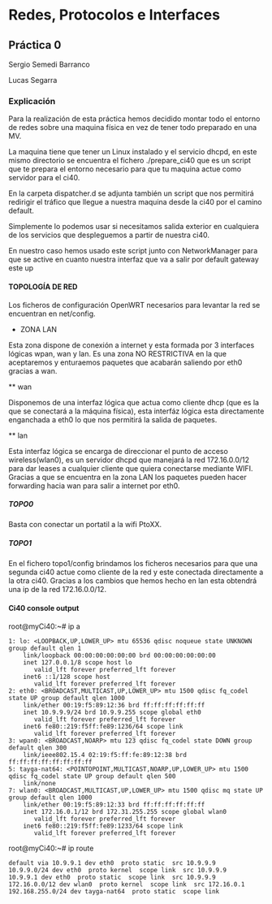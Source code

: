 # Redes, Protocolos e Interfaces
## Práctica 0

 Sergio Semedi Barranco

 Lucas Segarra

### Explicación

Para la realización de esta práctica hemos decidido montar todo el entorno de redes sobre una
maquina física en vez de tener todo preparado en una MV.

La maquina tiene que tener un Linux instalado y el servicio dhcpd, en este mismo directorio se
encuentra el fichero ./prepare_ci40 que es un script que te prepara el entorno necesario para
que tu maquina actue como servidor para el ci40.

En la carpeta dispatcher.d se adjunta también un script que nos permitirá redirigir el tráfico
que llegue a nuestra maquina desde la ci40 por el camino default.

Simplemente lo podemos usar si necesitamos salida exterior en cualquiera de los servicios que
despleguemos a partir de nuestra ci40.

En nuestro caso hemos usado este script junto con NetworkManager para que se active en cuanto 
nuestra interfaz que va a salir por default gateway este up

#### TOPOLOGÍA DE RED

Los ficheros de configuración OpenWRT necesarios para levantar la red se encuentran en net/config.

* ZONA LAN

Esta zona dispone de conexión a internet y esta formada por 3 interfaces lógicas wpan, wan y
lan. Es una zona NO RESTRICTIVA en la que aceptaremos y enturaemos paquetes que acabarán
saliendo por eth0 gracias a wan.

** wan

Disponemos de una interfaz lógica que actua como cliente dhcp (que es la que se conectará
a la máquina física), esta interfáz lógica esta directamente enganchada a eth0 lo que nos
permitirá la salida de paquetes.

** lan

Esta interfaz lógica se encarga de direccionar el punto de acceso wireless(wlan0), es un servidor
dhcpd que manejará la red 172.16.0.0/12 para dar leases a cualquier cliente que quiera
conectarse mediante WIFI. Gracias a que se encuentra en la zona LAN los paquetes pueden
hacer forwarding hacia wan para salir a internet por eth0.


##### TOPO0

Basta con conectar un portatil a la wifi PtoXX.

##### TOPO1

En el fichero topo1/config brindamos los ficheros necesarios para que una segunda ci40
actue como cliente de la red y este conectada directamente a la otra ci40.
Gracias a los cambios que hemos hecho en lan esta obtendrá una ip de la red
172.16.0.0/12.



#### Ci40 console output

root@myCi40:~# ip a

    1: lo: <LOOPBACK,UP,LOWER_UP> mtu 65536 qdisc noqueue state UNKNOWN group default qlen 1
        link/loopback 00:00:00:00:00:00 brd 00:00:00:00:00:00
        inet 127.0.0.1/8 scope host lo
           valid_lft forever preferred_lft forever
        inet6 ::1/128 scope host 
           valid_lft forever preferred_lft forever
    2: eth0: <BROADCAST,MULTICAST,UP,LOWER_UP> mtu 1500 qdisc fq_codel state UP group default qlen 1000
        link/ether 00:19:f5:89:12:36 brd ff:ff:ff:ff:ff:ff
        inet 10.9.9.9/24 brd 10.9.9.255 scope global eth0
           valid_lft forever preferred_lft forever
        inet6 fe80::219:f5ff:fe89:1236/64 scope link 
           valid_lft forever preferred_lft forever
    3: wpan0: <BROADCAST,NOARP> mtu 123 qdisc fq_codel state DOWN group default qlen 300
        link/ieee802.15.4 02:19:f5:ff:fe:89:12:38 brd ff:ff:ff:ff:ff:ff:ff:ff
    5: tayga-nat64: <POINTOPOINT,MULTICAST,NOARP,UP,LOWER_UP> mtu 1500 qdisc fq_codel state UP group default qlen 500
        link/none 
    7: wlan0: <BROADCAST,MULTICAST,UP,LOWER_UP> mtu 1500 qdisc mq state UP group default qlen 1000
        link/ether 00:19:f5:89:12:33 brd ff:ff:ff:ff:ff:ff
        inet 172.16.0.1/12 brd 172.31.255.255 scope global wlan0
           valid_lft forever preferred_lft forever
        inet6 fe80::219:f5ff:fe89:1233/64 scope link 
           valid_lft forever preferred_lft forever

root@myCi40:~# ip route

    default via 10.9.9.1 dev eth0  proto static  src 10.9.9.9
    10.9.9.0/24 dev eth0  proto kernel  scope link  src 10.9.9.9
    10.9.9.1 dev eth0  proto static  scope link  src 10.9.9.9
    172.16.0.0/12 dev wlan0  proto kernel  scope link  src 172.16.0.1
    192.168.255.0/24 dev tayga-nat64  proto static  scope link
